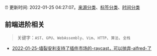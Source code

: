 :alarm_clock: 更新时间: 2022-01-25 04:27:07。[来源分类](../README.md)、[标签分类](../TAGS.md)、[时间分类](../TIMELINE.md)

## 前端进阶相关


> 关键字：`AST`、`GPU`、`WebAssembly`、`Vim`、`HTTP`、`算法`、`全栈`



- [2022-01-25-墙裂安利支持了插件市场的-raycast，可以抛弃-alfred-了](https://www.v2ex.com/t/830463) 
